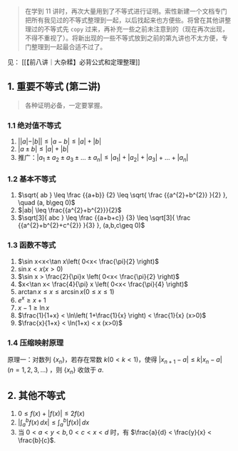 > 在学到 11 讲时，再次大量用到了不等式进行证明。索性新建一个文档专门把所有我见过的不等式整理到一起，以后找起来也方便些。将曾在其他讲整理过的不等式先 `copy` 过来，再补充一些之前未注意到的（现在再次出现，不得不重视了）。将新出现的一些不等式放到之前的第九讲也不太方便，专门整理到一起最合适不过了。


见： [[【前八讲｜大杂糅】必背公式和定理整理]]

## 1. 重要不等式 (第二讲)

>  各种证明必备，一定要掌握。

### 1.1 绝对值不等式

1. $||a|-|b||\leq|a-b|\leq|a|+|b|$
2. $|a\pm b|\leq|a|+|b|$
3. 推广：$|a_{1}\pm a_{2}\pm a_{3}\pm\dots\pm a_{n}|\leq|a_{1}|+|a_{2}|+|a_{3}|+\dots+|a_{n}|$

### 1.2 基本不等式

1. $\sqrt{ ab } \leq \frac {{a+b}} {2} \leq \sqrt{ \frac {{a^{2}+b^{2}} }{2} }, \quad (a, b\geq 0)$
2. $|ab| \leq \frac{{a^{2}+b^{2}}}{2}$
3. $\sqrt[3]{ abc } \leq \frac {{a+b+c}} {3} \leq \sqrt[3]{ \frac {{a^{2}+b^{2}+c^{2}} }{3} }, (a,b,c\geq 0)$

### 1.3 函数不等式

1. $\sin x<x<\tan x\left( 0<x< \frac{\pi}{2} \right)$
2. $\sin x < x(x>0)$
3. $\sin x > \frac{2}{\pi}x \left( 0<x< \frac{\pi}{2} \right)$
4. $x<\tan x< \frac{4}{\pi} x \left( 0<x< \frac{\pi}{4} \right)$
5. $\arctan x \leq x \leq \arcsin x(0\leq x\leq 1)$
6. $e^x\geq x+1$
7. $x-1 \geq \ln x$
8. $\frac{1}{1+x} < \ln\left( 1+\frac{1}{x} \right) < \frac{1}{x} (x>0)$
9. $\frac{x}{1+x} < \ln(1+x) < x (x>0)$

### 1.4 压缩映射原理

原理一：对数列 $\{x_{n}\}$，若存在常数 $k(0<k<1)$，使得 $|x_{n+1}-a|\leq k|x_{n}-a|\quad(n=1,2,3,\dots)$ ，则 $\{x_{n}\}$ 收敛于 $a$.

## 2. 其他不等式

1.  $0 \leq f(x)+|f(x)| \leq 2f(x)$
2. $|\int_{a}^b f(x) \, dx|\leq \int_{a}^b |f(x)| \, dx$
3. 当 $0<a<y<b,0<c<x<d$ 时，有 $\frac{a}{d} < \frac{y}{x} < \frac{b}{c}$.


